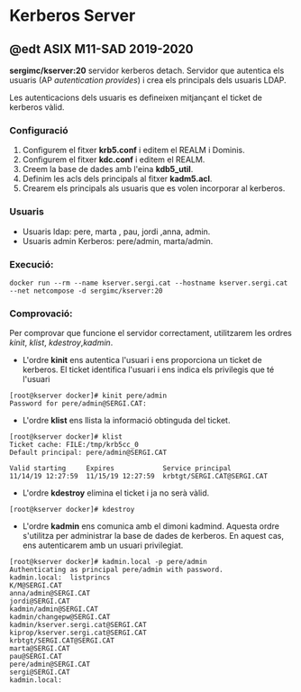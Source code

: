 # Kerberos Server
## @edt ASIX M11-SAD 2019-2020

**sergimc/kserver:20** servidor kerberos detach. Servidor que autentica els usuaris (AP *autentication provides*) i crea
els principals dels usuaris LDAP.

Les autenticacions dels usuaris es defineixen mitjançant el ticket de kerberos vàlid.

### Configuració

1. Configurem el fitxer **krb5.conf** i editem el REALM i Dominis.
2. Configurem el fitxer **kdc.conf** i editem el REALM.
3. Creem la base de dades amb l'eina **kdb5_util**.
4. Definim les acls dels principals al fitxer **kadm5.acl**.
5. Crearem els principals als usuaris que es volen incorporar al kerberos.


### Usuaris 

* Usuaris ldap: pere, marta , pau, jordi ,anna, admin.
* Usuaris admin Kerberos: pere/admin, marta/admin.


### Execució:

```
docker run --rm --name kserver.sergi.cat --hostname kserver.sergi.cat --net netcompose -d sergimc/kserver:20
```
### Comprovació:

Per comprovar que funcione el servidor correctament, utilitzarem les ordres *kinit*, *klist*, *kdestroy*,*kadmin*.

* L'ordre **kinit** ens autentica l'usuari i ens proporciona un ticket de kerberos. El ticket identifica l'usuari
i ens indica els privilegis que té l'usuari

```
[root@kserver docker]# kinit pere/admin
Password for pere/admin@SERGI.CAT: 
```

* L'ordre **klist** ens llista la informació obtinguda del ticket.

```
[root@kserver docker]# klist
Ticket cache: FILE:/tmp/krb5cc_0
Default principal: pere/admin@SERGI.CAT

Valid starting     Expires            Service principal
11/14/19 12:27:59  11/15/19 12:27:59  krbtgt/SERGI.CAT@SERGI.CAT

```
* L'ordre **kdestroy** elimina el ticket i ja no serà vàlid.

```
[root@kserver docker]# kdestroy
```
* L'ordre **kadmin** ens comunica amb el dimoni kadmind. Aquesta ordre s'utilitza per administrar la base de
dades de kerberos. En aquest cas, ens autenticarem amb un usuari privilegiat.
```
[root@kserver docker]# kadmin.local -p pere/admin
Authenticating as principal pere/admin with password.
kadmin.local:  listprincs
K/M@SERGI.CAT
anna/admin@SERGI.CAT
jordi@SERGI.CAT
kadmin/admin@SERGI.CAT
kadmin/changepw@SERGI.CAT
kadmin/kserver.sergi.cat@SERGI.CAT
kiprop/kserver.sergi.cat@SERGI.CAT
krbtgt/SERGI.CAT@SERGI.CAT
marta@SERGI.CAT
pau@SERGI.CAT
pere/admin@SERGI.CAT
sergi@SERGI.CAT
kadmin.local:  
```
